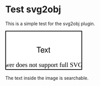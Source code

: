 # Test svg2obj
This is a simple test for the svg2obj plugin.
  
![Test Image](img/image.drawio.svg)
  
The text inside the image is searchable.